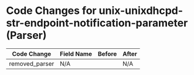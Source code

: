 # Code Changes for unix-unixdhcpd-str-endpoint-notification-parameter (Parser)

| Code Change | Field Name | Before | After |
|-------------|------------|--------|-------|
| removed_parser | N/A |  | N/A |